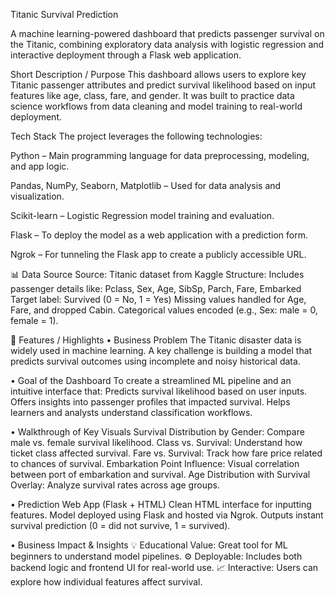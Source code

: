 Titanic Survival Prediction 

A machine learning-powered dashboard that predicts passenger survival on the Titanic, combining exploratory data analysis with logistic regression and interactive deployment through a Flask web application.

Short Description / Purpose
This dashboard allows users to explore key Titanic passenger attributes and predict survival likelihood based on input features like age, class, fare, and gender. It was built to practice data science workflows from data cleaning and model training to real-world deployment.

Tech Stack
The project leverages the following technologies:

Python – Main programming language for data preprocessing, modeling, and app logic.

Pandas, NumPy, Seaborn, Matplotlib – Used for data analysis and visualization.

Scikit-learn – Logistic Regression model training and evaluation.

Flask – To deploy the model as a web application with a prediction form.

Ngrok – For tunneling the Flask app to create a publicly accessible URL.


📊 Data Source
Source: Titanic dataset from Kaggle 
Structure: Includes passenger details like:
Pclass, Sex, Age, SibSp, Parch, Fare, Embarked
Target label: Survived (0 = No, 1 = Yes)
Missing values handled for Age, Fare, and dropped Cabin.
Categorical values encoded (e.g., Sex: male = 0, female = 1).

🌟 Features / Highlights
• Business Problem
The Titanic disaster data is widely used in machine learning. A key challenge is building a model that predicts survival outcomes using incomplete and noisy historical data.

• Goal of the Dashboard
To create a streamlined ML pipeline and an intuitive interface that:
Predicts survival likelihood based on user inputs.
Offers insights into passenger profiles that impacted survival.
Helps learners and analysts understand classification workflows.

• Walkthrough of Key Visuals
Survival Distribution by Gender: Compare male vs. female survival likelihood.
Class vs. Survival: Understand how ticket class affected survival.
Fare vs. Survival: Track how fare price related to chances of survival.
Embarkation Point Influence: Visual correlation between port of embarkation and survival.
Age Distribution with Survival Overlay: Analyze survival rates across age groups.

• Prediction Web App (Flask + HTML)
Clean HTML interface for inputting features.
Model deployed using Flask and hosted via Ngrok.
Outputs instant survival prediction (0 = did not survive, 1 = survived).

• Business Impact & Insights
💡 Educational Value: Great tool for ML beginners to understand model pipelines.
⚙️ Deployable: Includes both backend logic and frontend UI for real-world use.
📈 Interactive: Users can explore how individual features affect survival.
